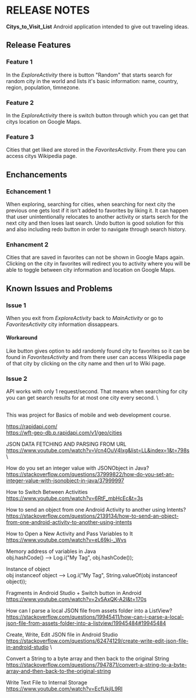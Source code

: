 # RELEASE NOTES
__Citys_to_Visit_List__
Android application intended to give out traveling ideas.

## Release Features
### Feature 1
In the *ExploreActivity* there is button "Random" that starts search for random city in the world and lists it's basic information: name, country, region, population, timnezone.

### Feature 2
In the *ExploreActivity* there is switch button through which you can get that citys location on Google Maps.

### Feature 3
Cities that get liked are stored in the *FavoritesActivity*. From there you can access citys Wikipedia page.


## Enchancements
### Echancement 1
When exploring, searching for cities, when searching for next city the previous one gets lost if it isn't added to favorites by liking it. It can happen that user unintentionally relocates to another activity or starts serch for the next city and then loses last search. Undo button is good solution for this and also including redo button in order to navigate through search history.

### Enhancment 2
Cities that are saved in favorites can not be shown in Google Maps again. Clicking on the city in favorites will redirect you to activity where you will be able to toggle between city information and location on Google Maps.

## Known Issues and Problems
### Issue 1
When you exit from *ExploreActivity* back to *MainActivity* or go to *FavoritesActivity* city information dissappears.
#### Workaround
Like button gives option to add randomly found city to favorites so it can be found in *FavoritesActivity* and from there user can access Wikipedia page of that city by clicking on the city name and then url to Wiki page.

### Issue 2
API works with only 1 request/second. That means when searching for city you can get search results for at most one city every second. \


## 

This was project for Basics of mobile and web development course.

https://rapidapi.com/ \
https://wft-geo-db.p.rapidapi.com/v1/geo/cities


JSON DATA FETCHING AND PARSING FROM URL \
https://www.youtube.com/watch?v=Vcn4OuV4Ixg&list=LL&index=1&t=798s \


How do you set an integer value with JSONObject in Java?
https://stackoverflow.com/questions/37999822/how-do-you-set-an-integer-value-with-jsonobject-in-java/37999997


How to Switch Between Activities \
https://www.youtube.com/watch?v=6RtF_mbHcEc&t=3s


How to send an object from one Android Activity to another using Intents?
https://stackoverflow.com/questions/2139134/how-to-send-an-object-from-one-android-activity-to-another-using-intents


How to Open a New Activity and Pass Variables to It \
https://www.youtube.com/watch?v=eL69kj-_Wvs


Memory address of variables in Java \
obj.hashCode() --> Log.i("My Tag", obj.hashCode());

Instance of object \
obj instanceof object --> Log.i("My Tag", String.valueOf(obj instanceof object));



Fragments in Android Studio + Switch button in Android \
https://www.youtube.com/watch?v=2v5AxQK-A2I&t=170s



How can I parse a local JSON file from assets folder into a ListView?
https://stackoverflow.com/questions/19945411/how-can-i-parse-a-local-json-file-from-assets-folder-into-a-listview/19945484#19945484



Create, Write, Edit JSON file in Android Studio \
https://stackoverflow.com/questions/62474129/create-write-edit-json-file-in-android-studio \



Convert a String to a byte array and then back to the original String \
https://stackoverflow.com/questions/7947871/convert-a-string-to-a-byte-array-and-then-back-to-the-original-string


Write Text File to Internal Storage \
https://www.youtube.com/watch?v=EcfUkjlL9RI


